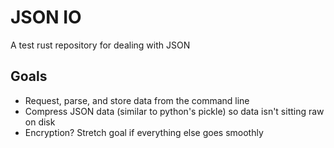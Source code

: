 # JSON IO

A test rust repository for dealing with JSON

## Goals
- Request, parse, and store data from the command line 
- Compress JSON data (similar to python's pickle) so data isn't sitting raw on disk
- Encryption? Stretch goal if everything else goes smoothly

